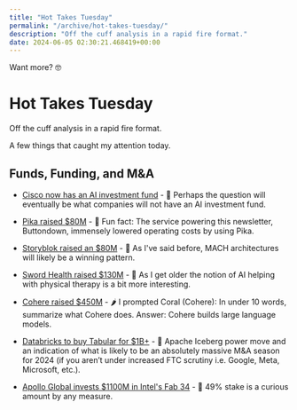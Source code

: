```yaml
---
title: "Hot Takes Tuesday"
permalink: "/archive/hot-takes-tuesday/"
description: "Off the cuff analysis in a rapid fire format."
date: 2024-06-05 02:30:21.468419+00:00
---
```


<div class='buttondown-block-free'><p>Want more? 🤓</p></div>

<!-- buttondown-editor-mode: plaintext --><h1>Hot Takes Tuesday</h1><p>Off the cuff analysis in a rapid fire format.</p><p>A few things that caught my attention today.</p><h2>Funds, Funding, and M&amp;A</h2><ul><li><p><a target="_blank" rel="noopener noreferrer nofollow" href="https://www.techmeme.com/240604/p40#a240604p40">Cisco now has an AI investment fund</a> - 🤔 Perhaps the question will eventually be what companies will not have an AI investment fund.</p></li><li><p><a target="_blank" rel="noopener noreferrer nofollow" href="https://www.techmeme.com/240604/p45#a240604p45">Pika raised $80M</a> - 🙂 Fun fact: The service powering this newsletter, Buttondown, immensely lowered operating costs by using Pika.</p></li><li><p><a target="_blank" rel="noopener noreferrer nofollow" href="https://www.techmeme.com/240604/p21#a240604p21">Storyblok raised an $80M</a> - 🔮 As I've said before, MACH architectures will likely be a winning pattern.</p></li><li><p><a target="_blank" rel="noopener noreferrer nofollow" href="https://www.techmeme.com/240604/p19#a240604p19">Sword Health raised $130M</a> - 👴 As I get older the notion of AI helping with physical therapy is a bit more interesting.</p></li><li><p><a target="_blank" rel="noopener noreferrer nofollow" href="https://www.techmeme.com/240604/p32#a240604p32">Cohere raised $450M</a> - 🌶️ I prompted Coral (Cohere): In under 10 words, summarize what Cohere does. Answer: Cohere builds large language models.</p></li><li><p><a target="_blank" rel="noopener noreferrer nofollow" href="https://www.techmeme.com/240604/p27#a240604p27">Databricks to buy Tabular for $1B+</a> - 🧊 Apache Iceberg power move and an indication of what is likely to be an absolutely massive M&amp;A season for 2024 (if you aren’t under increased FTC scrutiny i.e. Google, Meta, Microsoft, etc.).</p></li><li><p><a target="_blank" rel="noopener noreferrer nofollow" href="https://www.techmeme.com/240604/p37#a240604p37">Apollo Global invests $1100M in Intel's Fab 34</a> - 🍪 49% stake is a curious amount by any measure.</p></li></ul><ol class="footnotes"></ol>